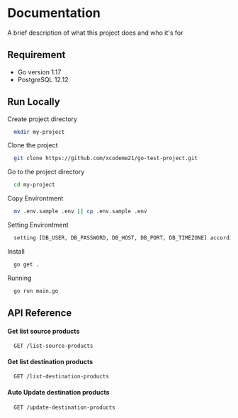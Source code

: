 
# Documentation

A brief description of what this project does and who it's for


## Requirement

- Go version 1.17
- PostgreSQL 12.12


## Run Locally

Create project directory

```bash
  mkdir my-project
```

Clone the project

```bash
  git clone https://github.com/xcodeme21/go-test-project.git
```

Go to the project directory

```bash
  cd my-project
```

Copy Environtment

```bash
  mv .env.sample .env || cp .env.sample .env
```

Setting Environtment

```bash
  setting [DB_USER, DB_PASSWORD, DB_HOST, DB_PORT, DB_TIMEZONE] according to your database settings
```

Install

```bash
  go get .
```

Running

```bash
  go run main.go
```


## API Reference

#### Get list source products

```http
  GET /list-source-products
```

#### Get list destination products

```http
  GET /list-destination-products
```

#### Auto Update destination products

```http
  GET /update-destination-products
```

